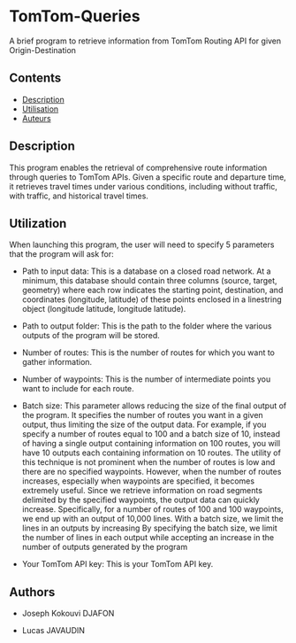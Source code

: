 # TomTom-Queries
 A brief program to retrieve information from TomTom Routing API for given Origin-Destination
## Contents
* [Description](#Description)
* [Utilisation](#Utilization) 
* [Auteurs](#Authors) 

## Description

This program enables the retrieval of comprehensive route information through queries to TomTom APIs. Given a specific route and departure time, it retrieves travel times under various conditions, including without traffic, with traffic, and historical travel times.

## Utilization

When launching this program, the user will need to specify 5 parameters that the program will ask for:

- Path to input data: This is a database on a closed road network. At a minimum, this database should contain three columns (source, target, geometry) where each row indicates the starting point, destination, and coordinates (longitude, latitude) of these points enclosed in a linestring object (longitude latitude, longitude latitude).

- Path to output folder: This is the path to the folder where the various outputs of the program will be stored.

- Number of routes: This is the number of routes for which you want to gather information.

- Number of waypoints: This is the number of intermediate points you want to include for each route.

- Batch size: This parameter allows reducing the size of the final output of the program. It specifies the number of routes you want in a given output, thus limiting the size of the output data. For example, if you specify a number of routes equal to 100 and a batch size of 10, instead of having a single output containing information on 100 routes, you will have 10 outputs each containing information on 10 routes. The utility of this technique is not prominent when the number of routes is low and there are no specified waypoints. However, when the number of routes increases, especially when waypoints are specified, it becomes extremely useful. Since we retrieve information on road segments delimited by the specified waypoints, the output data can quickly increase. Specifically, for a number of routes of 100 and 100 waypoints, we end up with an output of 10,000 lines. With a batch size, we limit the lines in an outputs by increasing By specifying the batch size, we limit the number of lines in each output while accepting an increase in the number of outputs generated by the program

- Your TomTom API key: This is your TomTom API key.

## Authors
    
* Joseph Kokouvi DJAFON

* Lucas JAVAUDIN



